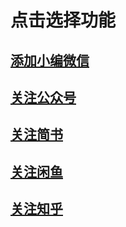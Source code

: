 # 点击选择功能

## [添加小编微信]()
## [关注公众号](https://gitee.com/jaychouwong/gongzhonghao/blob/master/关注公众号请扫码.png)
## [关注简书](https://www.jianshu.com/u/c8f7195a5085)
## [关注闲鱼](https://m.tb.cn/h.5r2qnZY?tk=JhuXWRCGwj4)
## [关注知乎](https://www.zhihu.com/people/hao-jie-94-75)
